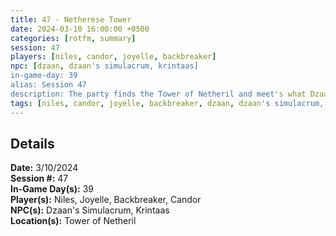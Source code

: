 ```yaml
---
title: 47 - Netherese Tower
date: 2024-03-10 16:00:00 +0500
categories: [rotfm, summary]
session: 47
players: [niles, candor, joyelle, backbreaker]
npc: [dzaan, dzaan's simulacrum, krintaas]
in-game-day: 39
alias: Session 47
description: The party finds the Tower of Netheril and meet's what Dzaan left behind.
tags: [niles, candor, joyelle, backbreaker, dzaan, dzaan's simulacrum, krintaas]
---
```


## Details

**Date:** 3/10/2024 <br>
**Session #:** 47 <br>
**In-Game Day(s):** 39 <br>
**Player(s):** Niles, Joyelle, Backbreaker, Candor <br>
**NPC(s):** Dzaan's Simulacrum, Krintaas <br>
**Location(s):** Tower of Netheril

